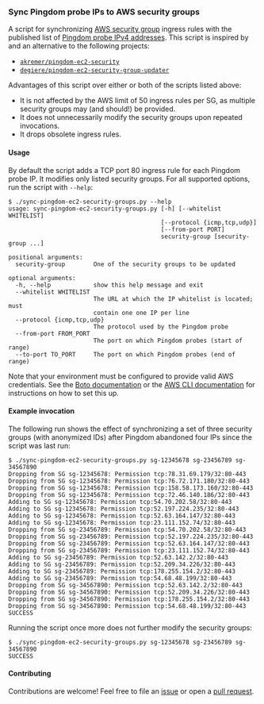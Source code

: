 ### Sync Pingdom probe IPs to AWS security groups

A script for synchronizing [AWS security
group](https://docs.aws.amazon.com/opsworks/latest/userguide/best-practices-groups.html)
ingress rules with the published list of [Pingdom probe IPv4
addresses](https://my.pingdom.com/probes/ipv4).  This script is inspired by and
an alternative to the following projects:
- [`akremer/pingdom-ec2-security`](https://github.com/akremer/pingdom-ec2-security)
- [`degiere/pingdom-ec2-security-group-updater`](https://github.com/degiere/pingdom-ec2-security-group-updater)

Advantages of this script over either or both of the scripts listed above:
- It is not affected by the AWS limit of 50 ingress rules per SG, as multiple
  security groups may (and should!) be provided.
- It does not unnecessarily modify the security groups upon repeated
  invocations.
- It drops obsolete ingress rules.

#### Usage

By default the script adds a TCP port 80 ingress rule for each Pingdom probe
IP. It modifies only listed security groups. For all supported options, run the
script with `--help`:

```
$ ./sync-pingdom-ec2-security-groups.py --help
usage: sync-pingdom-ec2-security-groups.py [-h] [--whitelist WHITELIST]
                                           [--protocol {icmp,tcp,udp}]
                                           [--from-port PORT]
                                           security-group [security-group ...]

positional arguments:
  security-group        One of the security groups to be updated

optional arguments:
  -h, --help            show this help message and exit
  --whitelist WHITELIST
                        The URL at which the IP whitelist is located; must
                        contain one one IP per line
  --protocol {icmp,tcp,udp}
                        The protocol used by the Pingdom probe
  --from-port FROM_PORT
                        The port on which Pingdom probes (start of range)
  --to-port TO_PORT     The port on which Pingdom probes (end of range)
```

Note that your environment must be configured to provide valid AWS credentials.
See the [Boto
documentation](https://boto3.readthedocs.io/en/latest/guide/configuration.html)
or the [AWS CLI
documentation](https://docs.aws.amazon.com/cli/latest/userguide/cli-chap-getting-started.html)
for instructions on how to set this up.

#### Example invocation

The following run shows the effect of synchronizing a set of three security
groups (with anonymized IDs) after Pingdom abandoned four IPs since the script
was last run:


```
$ ./sync-pingdom-ec2-security-groups.py sg-12345678 sg-23456789 sg-34567890
Dropping from SG sg-12345678: Permission tcp:78.31.69.179/32:80-443
Dropping from SG sg-12345678: Permission tcp:76.72.171.180/32:80-443
Dropping from SG sg-12345678: Permission tcp:158.58.173.160/32:80-443
Dropping from SG sg-12345678: Permission tcp:72.46.140.186/32:80-443
Adding to SG sg-12345678: Permission tcp:54.70.202.58/32:80-443
Adding to SG sg-12345678: Permission tcp:52.197.224.235/32:80-443
Adding to SG sg-12345678: Permission tcp:52.63.164.147/32:80-443
Adding to SG sg-12345678: Permission tcp:23.111.152.74/32:80-443
Dropping from SG sg-23456789: Permission tcp:54.70.202.58/32:80-443
Dropping from SG sg-23456789: Permission tcp:52.197.224.235/32:80-443
Dropping from SG sg-23456789: Permission tcp:52.63.164.147/32:80-443
Dropping from SG sg-23456789: Permission tcp:23.111.152.74/32:80-443
Adding to SG sg-23456789: Permission tcp:52.63.142.2/32:80-443
Adding to SG sg-23456789: Permission tcp:52.209.34.226/32:80-443
Adding to SG sg-23456789: Permission tcp:178.255.154.2/32:80-443
Adding to SG sg-23456789: Permission tcp:54.68.48.199/32:80-443
Dropping from SG sg-34567890: Permission tcp:52.63.142.2/32:80-443
Dropping from SG sg-34567890: Permission tcp:52.209.34.226/32:80-443
Dropping from SG sg-34567890: Permission tcp:178.255.154.2/32:80-443
Dropping from SG sg-34567890: Permission tcp:54.68.48.199/32:80-443
SUCCESS
```

Running the script once more does not further modify the security groups:
```
$ ./sync-pingdom-ec2-security-groups.py sg-12345678 sg-23456789 sg-34567890
SUCCESS
```

#### Contributing

Contributions are welcome! Feel free to file an
[issue](https://github.com/PicnicSupermarket/pingdom-probes-aws-whitelist/issues/new)
or open a [pull
request](https://github.com/PicnicSupermarket/pingdom-probes-aws-whitelist/compare).
